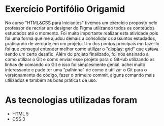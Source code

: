 # Exercício Portifólio Origamid

No curso "HTML&CSS para Iniciantes" tivemos um exercício proposto pelo professor de recriar um designer do Figma utilizando todos os conteúdos estudados até o momento. 
Foi muito importante realizar esta atividade pois foi uma forma que me ajudou demais a consolidar os assuntos estudados, praticando de verdade em um projeto. Um dos pontos principais em faze-lo foi que consegui entender melhor como utilizar o "display: grid" que estava sendo um certo desafio. 
Além do projeto finalizado, foi nos ensinado a como utilizar o Git e como enviar esse projeto para o GitHub utilizando as linhas de comando do Git e isso foi simplesmente genial, achei muito interessante e pude ter uma "palhinha" de como é utilizar o Git para o versionamento de código, fazer o primeiro commit, alguns comando mais utilizados e também as boas práticas de uso.

# As tecnologias utilizadas foram
- HTML 5
- CSS 3 
